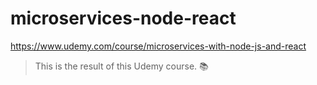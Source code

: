 # microservices-node-react
https://www.udemy.com/course/microservices-with-node-js-and-react

> This is the result of this Udemy course. 📚